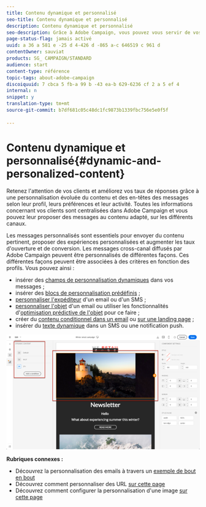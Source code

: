 ```yaml
---
title: Contenu dynamique et personnalisé
seo-title: Contenu dynamique et personnalisé
description: Contenu dynamique et personnalisé
seo-description: Grâce à Adobe Campaign, vous pouvez vous servir de vos données et préférences client pour créer des campagnes personnalisées via email, SMS, notification push, messages In-App ou courrier.
page-status-flag: jamais activé
uuid: a 36 a 581 e -25 d 4-426 d -865 a-c 646519 c 961 d
contentOwner: sauviat
products: SG_ CAMPAIGN/STANDARD
audience: start
content-type: référence
topic-tags: about-adobe-campaign
discoiquuid: 7 cbca 5 fb-a 99 b -43 ea-b 629-6236 cf 2 a 5 ef 4
internal: n
snippet: y
translation-type: tm+mt
source-git-commit: b7df681c05c48dc1fc9873b1339fbc756e5e0f5f

---
```



# Contenu dynamique et personnalisé{#dynamic-and-personalized-content}

Retenez l'attention de vos clients et améliorez vos taux de réponses grâce à une personnalisation évoluée du contenu et des en-têtes des messages selon leur profil, leurs préférences et leur activité. Toutes les informations concernant vos clients sont centralisées dans Adobe Campaign et vous pouvez leur proposer des messages au contenu adapté, sur les différents canaux.

Les messages personnalisés sont essentiels pour envoyer du contenu pertinent, proposer des expériences personnalisées et augmenter les taux d'ouverture et de conversion. Les messages cross-canal diffusés par Adobe Campaign peuvent être personnalisés de différentes façons. Ces différentes façons peuvent être associées à des critères en fonction des profils. Vous pouvez ainsi :

* insérer des [champs de personnalisation dynamiques](../../designing/using/inserting-a-personalization-field.md) dans vos messages ;
* insérer des [blocs de personnalisation prédéfinis](../../designing/using/adding-a-content-block.md) ;
* [personnaliser l'expéditeur](../../designing/using/personalizing-the-sender.md) d'un email ou d'un SMS ;
* [personnaliser l'objet](../../designing/using/personalizing-the-subject-line-of-an-email.md) d'un email ou utiliser les fonctionnalités d'[optimisation prédictive de l'objet](../../designing/using/personalizing-the-subject-line-of-an-email.md#predictive-subject-line) pour ce faire ;
* créer du [contenu conditionnel dans un email](../../designing/using/defining-dynamic-content-in-an-email.md) ou [sur une landing page](../../designing/using/defining-dynamic-content-in-a-landing-page.md) ;
* insérer du [texte dynamique](../../designing/using/defining-dynamic-text.md) dans un SMS ou une notification push.

![](assets/delivery_content_43.png)

**Rubriques connexes :**

* Découvrez la personnalisation des emails à travers un [exemple de bout en bout](../../designing/using/example--email-personalization.md)
* Découvrez comment personnaliser des URL [sur cette page](../../designing/using/personalizing-urls.md)
* Découvrez comment configurer la personnalisation d'une image [sur cette page](../../designing/using/personalizing-an-image-source.md)

